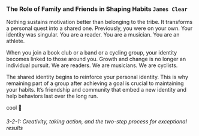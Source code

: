 
### The Role of Family and Friends in Shaping Habits `James Clear`
<p> Nothing sustains motivation better than belonging to the tribe. It transforms a personal quest into a shared one. Previously, you were on your own. Your identity was singular. You are a reader. You are a musician. You are an athlete.

When you join a book club or a band or a cycling group, your identity becomes linked to those around you. Growth and change is no longer an individual pursuit. We are readers. We are musicians. We are cyclists.
  
The shared identity begins to reinforce your personal identity. This is why remaining part of a group after achieving a goal is crucial to maintaining your habits. It’s friendship and community that embed a new identity and help behaviors last over the long run.</p>
cool
🏩
###### 3-2-1: Creativity, taking action, and the two-step process for exceptional results
